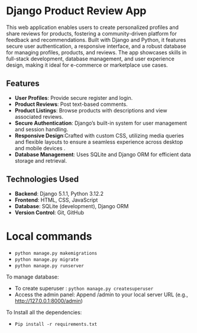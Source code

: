 
# Django Product Review App

This web application enables users to create personalized profiles and share reviews for products, fostering a community-driven platform for feedback and recommendations. Built with Django and Python, it features secure user authentication, a responsive interface, and a robust database for managing profiles, products, and reviews. The app showcases skills in full-stack development, database management, and user experience design, making it ideal for e-commerce or marketplace use cases.

## Features
- **User Profiles**: Provide secure register and login.
- **Product Reviews**: Post text-based comments.
- **Product Listings**: Browse products with descriptions and view associated reviews.
- **Secure Authentication**: Django’s built-in system for user management and session handling.
- **Responsive Design**:Crafted with custom CSS, utilizing media queries and flexible layouts to ensure a seamless experience across desktop and mobile devices .
- **Database Management**: Uses SQLite and Django ORM for efficient data storage and retrieval.

## Technologies Used
- **Backend**: Django 5.1.1, Python  3.12.2
- **Frontend**: HTML, CSS, JavaScript
- **Database**: SQLite (development), Django ORM
- **Version Control**: Git, GitHub

# Local commands
- `python manage.py makemigrations`
- `python manage.py migrate`
- `python manage.py runserver`

To manage database:

- To create superuser : `python manage.py createsuperuser` 
- Access the admin panel: Append /admin to your local server URL (e.g., http://127.0.0.1:8000/admin)

To Install all the dependencies:
- `Pip install -r requirements.txt`



